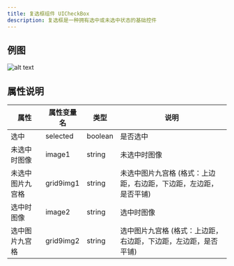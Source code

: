 ```yaml
---
title: 复选框组件 UICheckBox
description: 复选框是一种拥有选中或未选中状态的基础控件
---
```


## 例图

![alt text](https://cdn.gcw.wiki/gcw/image/zh_hans/getting-started/13.interface/15.uicheckbox/image.png)

## 属性说明

| 属性             | 属性变量名 | 类型    | 说明                                                              |
| ---------------- | ---------- | ------- | ----------------------------------------------------------------- |
| 选中             | selected   | boolean | 是否选中                                                          |
| 未选中时图像     | image1     | string  | 未选中时图像                                                      |
| 未选中图片九宫格 | grid9img1  | string  | 未选中图片九宫格 (格式：上边距，右边距，下边距，左边距，是否平铺) |
| 选中时图像       | image2     | string  | 选中时图像                                                        |
| 选中图片九宫格   | grid9img2  | string  | 选中图片九宫格 (格式：上边距，右边距，下边距，左边距，是否平铺)   |

<!-- ## 参考-API

- API-单机版-复选框组件:UICheckBox
- API-网络版-复选框组件:UICheckBox
 -->
